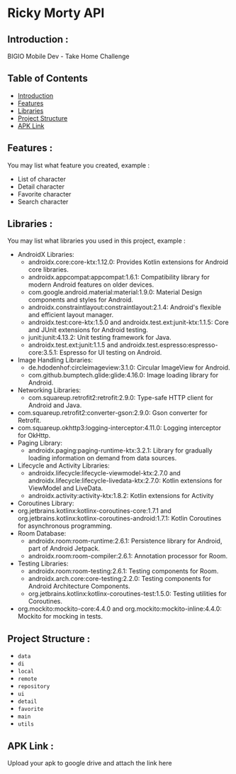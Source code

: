 # Ricky Morty API

## <a name="introduction"></a> Introduction :
BIGIO Mobile Dev - Take Home Challenge

## Table of Contents

- [Introduction](#introduction)
- [Features](#features)
- [Libraries](#libraries)
- [Project Structure](#project-structures)
- [APK Link](#apk-link)

## <a name="features"></a> Features :
You may list what feature you created, example :
- List of character
- Detail character
- Favorite character
- Search character


## <a name="libraries"></a> Libraries :
You may list what libraries you used in this project, example :
- AndroidX Libraries:
  - androidx.core:core-ktx:1.12.0: Provides Kotlin extensions for Android core libraries.
  - androidx.appcompat:appcompat:1.6.1: Compatibility library for modern Android features on older devices.
  - com.google.android.material:material:1.9.0: Material Design components and styles for Android.
  - androidx.constraintlayout:constraintlayout:2.1.4: Android's flexible and efficient layout manager.
  - androidx.test:core-ktx:1.5.0 and androidx.test.ext:junit-ktx:1.1.5: Core and JUnit extensions for Android testing.
  - junit:junit:4.13.2: Unit testing framework for Java.
  - androidx.test.ext:junit:1.1.5 and androidx.test.espresso:espresso-core:3.5.1: Espresso for UI testing on Android.
- Image Handling Libraries:
  - de.hdodenhof:circleimageview:3.1.0: Circular ImageView for Android.
  - com.github.bumptech.glide:glide:4.16.0: Image loading library for Android.
- Networking Libraries:
  - com.squareup.retrofit2:retrofit:2.9.0: Type-safe HTTP client for Android and Java.
 -  com.squareup.retrofit2:converter-gson:2.9.0: Gson converter for Retrofit.
  - com.squareup.okhttp3:logging-interceptor:4.11.0: Logging interceptor for OkHttp.
- Paging Library:
  - androidx.paging:paging-runtime-ktx:3.2.1: Library for gradually loading information on demand from data sources.
- Lifecycle and Activity Libraries:
  - androidx.lifecycle:lifecycle-viewmodel-ktx:2.7.0 and androidx.lifecycle:lifecycle-livedata-ktx:2.7.0: Kotlin extensions for ViewModel and LiveData.
  - androidx.activity:activity-ktx:1.8.2: Kotlin extensions for Activity
- Coroutines Library:
 -  org.jetbrains.kotlinx:kotlinx-coroutines-core:1.7.1 and org.jetbrains.kotlinx:kotlinx-coroutines-android:1.7.1: Kotlin Coroutines for asynchronous programming.
- Room Database:
  - androidx.room:room-runtime:2.6.1: Persistence library for Android, part of Android Jetpack.
  - androidx.room:room-compiler:2.6.1: Annotation processor for Room.
- Testing Libraries:
  - androidx.room:room-testing:2.6.1: Testing components for Room.
  - androidx.arch.core:core-testing:2.2.0: Testing components for Android Architecture Components.
  - org.jetbrains.kotlinx:kotlinx-coroutines-test:1.5.0: Testing utilities for Coroutines.
 -  org.mockito:mockito-core:4.4.0 and org.mockito:mockito-inline:4.4.0: Mockito for mocking in tests.
  
## <a name="project-structures"></a> Project Structure :
* `data`
* `di`
* `local`
* `remote`
* `repository`
* `ui`
* `detail`
* `favorite`
* `main`
* `utils`


## <a name="apk-link"></a> APK Link :
Upload your apk to google drive and attach the link here
